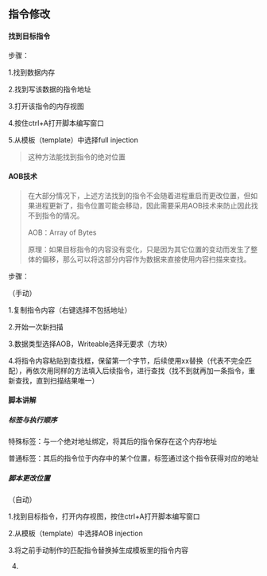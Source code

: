 ## 指令修改

#### 找到目标指令

步骤：

1.找到数据内存

2.找到写该数据的指令地址

3.打开该指令的内存视图

4.按住ctrl+A打开脚本编写窗口

5.从模板（template）中选择full injection

> 这种方法能找到指令的绝对位置

#### AOB技术

> 在大部分情况下，上述方法找到的指令不会随着进程重启而更改位置，但如果进程更新了，指令位置可能会移动，因此需要采用AOB技术来防止因此找不到指令的情况。
>
> AOB：Array of Bytes
>
> 原理：如果目标指令的内容没有变化，只是因为其它位置的变动而发生了整体的偏移，那么可以将这部分内容作为数据来直接使用内容扫描来查找。

步骤：

（手动）

1.复制指令内容（右键选择不包括地址）

2.开始一次新扫描

3.数据类型选择AOB，Writeable选择无要求（方块）

4.将指令内容粘贴到查找框，保留第一个字节，后续使用xx替换（代表不完全匹配），再依次用同样的方法填入后续指令，进行查找（找不到就再加一条指令，重新查找，直到扫描结果唯一）

#### 脚本讲解

##### 标签与执行顺序

特殊标签：与一个绝对地址绑定，将其后的指令保存在这个内存地址

普通标签：其后的指令位于内存中的某个位置，标签通过这个指令获得对应的地址

##### 脚本更改位置



（自动）

1.找到目标指令，打开内存视图，按住ctrl+A打开脚本编写窗口

2.从模板（template）中选择AOB injection

3.将之前手动制作的匹配指令替换掉生成模板里的指令内容

4.

